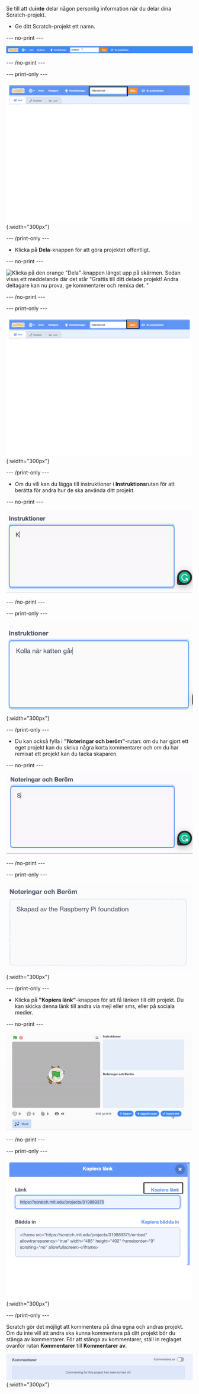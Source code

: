 Se till att du**inte** delar någon personlig information när du delar dina Scratch-projekt.

- Ge ditt Scratch-projekt ett namn.

--- no-print ---

![Ändra "Untitled" till "Gående katt" för att namnge projektet i rutan till vänster om den orange "Dela"-knappen högst upp på skärmen.](images/name_file.gif)

--- /no-print ---

--- print-only ---

![Projektnamnrutan med det nya namnet "Gående katt" markerat, till vänster om den orangea "Dela"-knappen högst upp på skärmen.](images/name_file.png){:width="300px"}

--- /print-only ---

- Klicka på **Dela**-knappen för att göra projektet offentligt.

--- no-print ---

![Klicka på den orange "Dela"-knappen längst upp på skärmen. Sedan visas ett meddelande där det står "Grattis till ditt delade projekt! Andra deltagare kan nu prova, ge kommentarer och remixa det.
"](images/share.gif)

--- /no-print ---

--- print-only ---

![Den orange "Dela"-knappen högst upp på skärmen är markerad.](images/share.png){:width="300px"}

--- /print-only ---

- Om du vill kan du lägga till instruktioner i **Instruktions**rutan för att berätta för andra hur de ska använda ditt projekt.

--- no-print ---

![Skriv "Se katten gå" i rutan "Instruktioner".](images/add_instructions.gif)

--- /no-print ---

--- print-only ---

![Rutan "Instruktioner", som visar "Se katten gå".](images/add_instructions.png){:width="300px"}

--- /print-only ---

- Du kan också fylla i **"Noteringar och beröm"**-rutan: om du har gjort ett eget projekt kan du skriva några korta kommentarer och om du har remixat ett projekt kan du tacka skaparen.

--- no-print ---

![Skriver "Gjord av Raspberry Pi stiftelsen" i "Noteringar och beröm"-rutan.](images/notes_and_credits.gif)

--- /no-print ---

--- print-only ---

!["Noteringar och beröm"-rutan där det står "Gjord av Raspberry Pi stiftelsen".](images/notes_and_credits.png){:width="300px"}

--- /print-only ---

- Klicka på **"Kopiera länk"**-knappen för att få länken till ditt projekt. Du kan skicka denna länk till andra via mejl eller sms, eller på sociala medier.

--- no-print ---

![Klicka på "Kopiera länk" vilket öppnar en "Kopiera länk"-dialogruta. Markera sedan URL: en under "Länk" i dialogrutan och välj "Kopiera länk".](images/copy_link.gif)

--- /no-print ---

--- print-only ---

!['Kopiera länk'-knappen markerad i dialogrutan 'Kopiera länk'.](images/copy_link.png){:width="300px"}

--- /print-only ---

Scratch gör det möjligt att kommentera på dina egna och andras projekt. Om du inte vill att andra ska kunna kommentera på ditt projekt bör du stänga av kommentarer. För att stänga av kommentarer, ställ in reglaget ovanför rutan **Kommentarer** till **Kommentarer av**.

![Reglaget ovanför rutan "Kommentarer" är i läget "Kommenterar av". Ett meddelande visas som säger "Tyvärr, kommentarer för detta projekt har blivit avstängda."](images/comments-off.png){:width="300px"}
